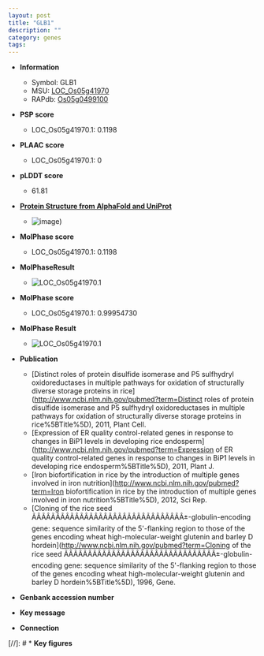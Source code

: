 ```yaml
---
layout: post
title: "GLB1"
description: ""
category: genes
tags: 
---
```


* **Information**  
    + Symbol: GLB1  
    + MSU: [LOC_Os05g41970](http://rice.plantbiology.msu.edu/cgi-bin/ORF_infopage.cgi?orf=LOC_Os05g41970)  
    + RAPdb: [Os05g0499100](http://rapdb.dna.affrc.go.jp/viewer/gbrowse_details/irgsp1?name=Os05g0499100)  

* **PSP score**  
    + LOC_Os05g41970.1: 0.1198 

* **PLAAC score**  
    + LOC_Os05g41970.1: 0 

* **pLDDT score**
    + 61.81

* **[Protein Structure from AlphaFold and UniProt](https://www.uniprot.org/uniprotkb/P29835/entry#structure)**
    + ![image](https://ricepsp.github.io/images/P/AF-P29835-F1.png))

* **MolPhase score**
    + LOC_Os05g41970.1: 0.1198

* **MolPhaseResult**
    + ![LOC_Os05g41970.1](https://ricepsp.github.io/pictures/LOC_Os05g/LOC_Os05g41970.1.png)

* **MolPhase score**
    + LOC_Os05g41970.1: 0.99954730

* **MolPhase Result**
    + ![LOC_Os05g41970.1](https://304243504.github.io/Pictures/LOC_Os05g/LOC_Os05g41970.1.png)

* **Publication**  
    + [Distinct roles of protein disulfide isomerase and P5 sulfhydryl oxidoreductases in multiple pathways for oxidation of structurally diverse storage proteins in rice](http://www.ncbi.nlm.nih.gov/pubmed?term=Distinct roles of protein disulfide isomerase and P5 sulfhydryl oxidoreductases in multiple pathways for oxidation of structurally diverse storage proteins in rice%5BTitle%5D), 2011, Plant Cell.
    + [Expression of ER quality control-related genes in response to changes in BiP1 levels in developing rice endosperm](http://www.ncbi.nlm.nih.gov/pubmed?term=Expression of ER quality control-related genes in response to changes in BiP1 levels in developing rice endosperm%5BTitle%5D), 2011, Plant J.
    + [Iron biofortification in rice by the introduction of multiple genes involved in iron nutrition](http://www.ncbi.nlm.nih.gov/pubmed?term=Iron biofortification in rice by the introduction of multiple genes involved in iron nutrition%5BTitle%5D), 2012, Sci Rep.
    + [Cloning of the rice seed ÃÂÃÂÃÂÃÂÃÂÃÂÃÂÃÂÃÂÃÂÃÂÃÂÃÂÃÂÃÂÃÂ±-globulin-encoding gene: sequence similarity of the 5'-flanking region to those of the genes encoding wheat high-molecular-weight glutenin and barley D hordein](http://www.ncbi.nlm.nih.gov/pubmed?term=Cloning of the rice seed ÃÂÃÂÃÂÃÂÃÂÃÂÃÂÃÂÃÂÃÂÃÂÃÂÃÂÃÂÃÂÃÂ±-globulin-encoding gene: sequence similarity of the 5'-flanking region to those of the genes encoding wheat high-molecular-weight glutenin and barley D hordein%5BTitle%5D), 1996, Gene.

* **Genbank accession number**  

* **Key message**  

* **Connection**  

[//]: # * **Key figures**  


